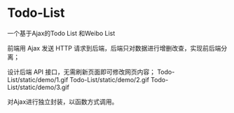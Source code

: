 # Todo-List
一个基于Ajax的Todo List 和Weibo List

前端用 Ajax 发送 HTTP 请求到后端，后端只对数据进行增删改查，实现前后端分离；

设计后端 API 接口，无需刷新页面即可修改网页内容；
Todo-List/static/demo/1.gif
Todo-List/static/demo/2.gif
Todo-List/static/demo/3.gif

对Ajax进行独立封装，以函数方式调用。

